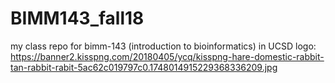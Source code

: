 # BIMM143_fall18
my class repo for bimm-143 (introduction to bioinformatics) in UCSD
logo: https://banner2.kisspng.com/20180405/ycq/kisspng-hare-domestic-rabbit-tan-rabbit-rabit-5ac62c019797c0.1748014915229368336209.jpg
